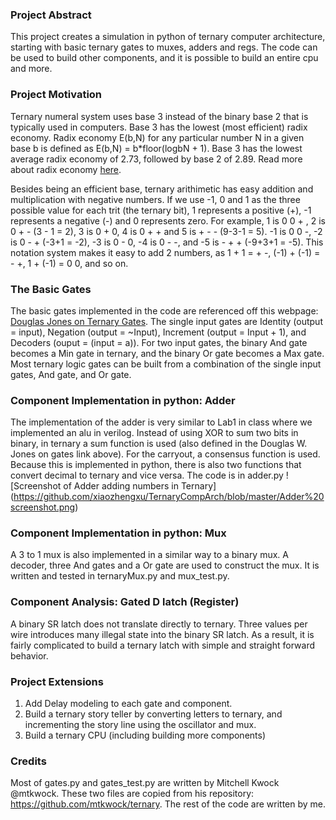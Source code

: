 ### Project Abstract
This project creates a simulation in python of ternary computer architecture, starting with basic ternary gates to muxes, adders and regs. The code can be used to build other components, and it is possible to build an entire cpu and more. 

### Project Motivation
Ternary numeral system uses base 3 instead of the binary base 2 that is typically used in computers. Base 3 has the lowest (most efficient) radix economy. Radix economy E(b,N) for any particular number N in a given base b is defined as E(b,N) = b*floor(logbN + 1). Base 3 has the lowest average radix economy of 2.73, followed by base 2 of 2.89. Read more about radix economy [here](https://en.wikipedia.org/wiki/Radix_economy).

Besides being an efficient base, ternary arithimetic has easy addition and multiplication with negative numbers. If we use -1, 0 and 1 as the three possible value for each trit (the ternary bit), 1 represents a positive (+), -1 represents a negative (-) and 0 represents zero. For example, 1 is 0 0 + , 2 is 0 + - (3 - 1 = 2), 3 is 0 + 0, 4 is 0 + + and 5 is + - - (9-3-1 = 5). -1 is 0 0 -, -2 is 0 - + (-3+1 = -2), -3 is 0 - 0, -4 is 0 - -, and -5 is - + + (-9+3+1 = -5).
This notation system makes it easy to add 2 numbers, as 1 + 1 = + -, (-1) + (-1) = - +, 1 + (-1) = 0 0, and so on. 

### The Basic Gates
The basic gates implemented in the code are referenced off this webpage: [Douglas Jones on Ternary Gates](http://homepage.divms.uiowa.edu/~jones/ternary/logic.shtml). The single input gates are Identity (output = input), Negation (output = ~Input), Increment (output = Input + 1), and Decoders (ouput = (input = a)). For two input gates, the binary And gate becomes a Min gate in ternary, and the binary Or gate becomes a Max gate. Most ternary logic gates can be built from a combination of the single input gates, And gate, and Or gate.    

### Component Implementation in python: Adder
The implementation of the adder is very similar to Lab1 in class where we implemented an alu in verilog. Instead of using XOR to sum two bits in binary, in ternary a sum function is used (also defined in the Douglas W. Jones on gates link above). For the carryout, a consensus function is used. Because this is implemented in python, there is also two functions that convert decimal to ternary and vice versa. The code is in adder.py
![Screenshot of Adder adding numbers in Ternary] (https://github.com/xiaozhengxu/TernaryCompArch/blob/master/Adder%20screenshot.png)

### Component Implementation in python: Mux
A 3 to 1 mux is also implemented in a similar way to a binary mux. A decoder, three And gates and a Or gate are used to construct the mux. It is written and tested in ternaryMux.py and mux_test.py. 

### Component Analysis: Gated D latch (Register)
A binary SR latch does not translate directly to ternary. Three values per wire introduces many illegal state into the binary SR latch. As a result, it is fairly complicated to build a ternary latch with simple and straight forward behavior. 

### Project Extensions
1. Add Delay modeling to each gate and component.
2. Build a ternary story teller by converting letters to ternary, and incrementing the story line using the oscillator and mux. 
3. Build a ternary CPU (including building more components)

### Credits
Most of gates.py and gates_test.py are written by Mitchell Kwock @mtkwock. These two files are copied from his repository: https://github.com/mtkwock/ternary. The rest of the code are written by me. 
